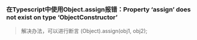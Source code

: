 ### 在Typescript中使用Object.assign报错：Property ‘assign’ does not exist on type ‘ObjectConstructor’
>  解决办法，可以进行断言   (<any>Object).assign(obj1, obj2);
